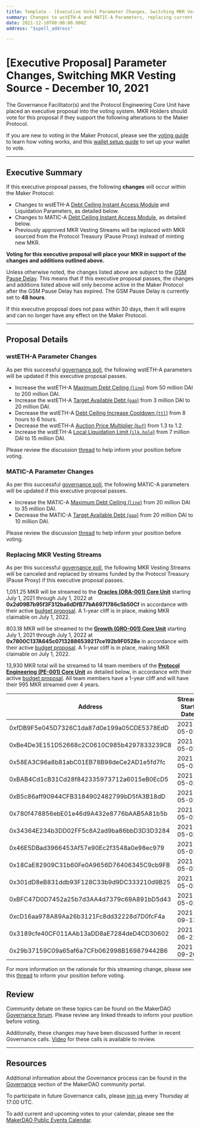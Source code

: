 ```yaml
---
title: Template - [Executive Vote] Parameter Changes, Switching MKR Vesting Source - December 10, 2021
summary: Changes to wstETH-A and MATIC-A Parameters, replacing current MKR vesting streams with streams funded by the Protocol Treasury MKR.
date: 2021-12-10T00:00:00.000Z
address: "$spell_address"

---
```

# [Executive Proposal] Parameter Changes, Switching MKR Vesting Source - December 10, 2021

The Governance Facilitator(s) and the Protocol Engineering Core Unit have placed an executive proposal into the voting system. MKR Holders should vote for this proposal if they support the following alterations to the Maker Protocol.

If you are new to voting in the Maker Protocol, please see the [voting guide](https://community-development.makerdao.com/en/learn/governance/how-voting-works/) to learn how voting works, and this [wallet setup guide](https://community-development.makerdao.com/en/learn/governance/voting-setup/) to set up your wallet to vote.

---

## Executive Summary

If this executive proposal passes, the following **changes** will occur within the Maker Protocol:
- Changes to wstETH-A [Debt Ceiling Instant Access Module](https://makerdao.world/en/learn/governance/module-dciam) and Liquidation Parameters, as detailed below. 
- Changes to MATIC-A [Debt Ceiling Instant Access Module](https://makerdao.world/en/learn/governance/module-dciam), as detailed below.
- Previously approved MKR Vesting Streams will be replaced with MKR sourced from the Protocol Treasury (Pause Proxy) instead of minting new MKR.

**Voting for this executive proposal will place your MKR in support of the changes and additions outlined above.**

Unless otherwise noted, the changes listed above are subject to the [GSM Pause Delay](https://community-development.makerdao.com/en/learn/governance/param-gsm-pause-delay). This means that if this executive proposal passes, the changes and additions listed above will only become active in the Maker Protocol after the GSM Pause Delay has expired. The GSM Pause Delay is currently set to **48 hours**.

If this executive proposal does not pass within 30 days, then it will expire and can no longer have any effect on the Maker Protocol.

---

## Proposal Details

### wstETH-A Parameter Changes

As per this successful [governance poll](https://vote.makerdao.com/polling/QmYuK441?network=mainnet#poll-detail), the following wstETH-A parameters will be updated if this executive proposal passes.

* Increase the wstETH-A [Maximum Debt Ceiling (`line`)](https://makerdao.world/en/learn/governance/module-dciam) from 50 million DAI to 200 million DAI. 
* Increase the wstETH-A [Target Available Debt (`gap`)](https://makerdao.world/en/learn/governance/module-dciam) from 3 million DAI to 20 million DAI.
* Decrease the wstETH-A [Debt Ceiling Increase Cooldown (`ttl`)](https://makerdao.world/en/learn/governance/module-dciam) from 8 hours to 6 hours.
* Decrease the wstETH-A [Auction Price Multiplier (`buf`)](https://makerdao.world/en/learn/governance/param-auction-price-multiplier) from 1.3 to 1.2.
* Increase the wstETH-A [Local Liquidation Limit (`ilk.hole`)](https://makerdao.world/en/learn/governance/param-local-liquidation-limit) from 7 million DAI to 15 million DAI.

Please review the discussion [thread](https://forum.makerdao.com/t/wsteth-a-parameters-adjustment-dec-1st-2021/11934) to help inform your position before voting.

### MATIC-A Parameter Changes

As per this successful [governance poll](https://vote.makerdao.com/polling/QmdzwZyS?network=mainnet#poll-detail), the following MATIC-A parameters will be updated if this executive proposal passes.

* Increase the MATIC-A [Maximum Debt Ceiling (`line`)](https://makerdao.world/en/learn/governance/module-dciam) from 20 million DAI to 35 million DAI. 
* Decrease the MATIC-A [Target Available Debt (`gap`)](https://makerdao.world/en/learn/governance/module-dciam) from 20 million DAI to 10 million DAI.

Please review the discussion [thread](https://forum.makerdao.com/t/matic-debt-increase-proposal-for-last-executive-of-2021/11989) to help inform your position before voting.

### Replacing MKR Vesting Streams

As per this successful [governance poll](https://vote.makerdao.com/polling/QmYdDTsn?network=mainnet#poll-detail), the following MKR Vesting Streams will be canceled and replaced by streams funded by the Protocol Treasury (Pause Proxy) if this executive proposal passes.

1,051.25 MKR will be streamed to the **[Oracles (ORA-001) Core Unit](https://mips.makerdao.com/mips/details/MIP39c2SP13)** starting July 1, 2021 through July 1, 2022 at **0x2d09B7b95f3F312ba6dDfB77bA6971786c5b50Cf** in accordance with their active [budget proposal](https://mips.makerdao.com/mips/details/MIP40c3SP15). A 1-year cliff is in place, making MKR claimable on July 1, 2022.

803.18 MKR will be streamed to the **[Growth (GRO-001) Core Unit](https://mips.makerdao.com/mips/details/MIP39c2SP4)** starting July 1, 2021 through July 1, 2022 at **0x7800C137A645c07132886539217ce192b9F0528e** in accordance with their active [budget proposal](https://mips.makerdao.com/mips/details/MIP40c3SP19). A 1-year cliff is in place, making MKR claimable on July 1, 2022.

13,930 MKR total will be streamed to 14 team members of the **[Protocol Engineering (PE-001) Core Unit](https://mips.makerdao.com/mips/details/MIP39c2SP7)** as detailed below, in accordance with their active [budget proposal](https://mips.makerdao.com/mips/details/MIP40c3SP7). All team members have a 1-year cliff and will have their 995 MKR streamed over 4 years.

| **Address**                                | **Stream Start Date** |
|--------------------------------------------|-----------------------|
| 0xfDB9F5e045D7326C1da87d0e199a05CDE5378EdD | 2021-05-01            |
| 0xBe4De3E151D52668c2C0610C985b4297833239C8 | 2021-05-01            |
| 0x58EA3C96a8b81abC01EB78B98deCe2AD1e5fd7fc | 2021-05-01            |
| 0xBAB4Cd1cB31Cd28f842335973712a6015eB0EcD5 | 2021-05-01            |
| 0xB5c86aff90944CFB3184902482799bD5fA3B18dD | 2021-05-01            |
| 0x780f478856ebE01e46d9A432e8776bAAB5A81b5b | 2021-05-01            |
| 0x34364E234b3DD02FF5c8A2ad9ba86bbD3D3D3284 | 2021-05-01            |
| 0x46E5DBad3966453Af57e90Ec2f3548a0e98ec979 | 2021-05-01            |
| 0x18CaE82909C31b60Fe0A9656D76406345C9cb9FB | 2021-05-01            |
| 0x301dD8eB831ddb93F128C33b9d9DC333210d9B25 | 2021-05-01            |
| 0xBFC47D0D7452a25b7d3AA4d7379c69A891bD5d43 | 2021-05-01            |
| 0xcD16aa978A89Aa26b3121Fc8dd32228d7D0fcF4a | 2021-09-13            |
| 0x3189cfe40CF011AAb13aDD8aE7284deD4CD30602 | 2021-06-21            |
| 0x29b37159C09a65af6a7CFb062998B169879442B6 | 2021-09-20            |

For more information on the rationale for this streaming change, please see this [thread](https://forum.makerdao.com/t/signal-request-should-we-mint-new-mkr-for-protocol-expenses-or-fund-them-with-mkr-from-the-makerdao-treasury/11629) to inform your position before voting.

## Review

Community debate on these topics can be found on the MakerDAO [Governance forum](https://forum.makerdao.com/). Please review any linked threads to inform your position before voting.

Additionally, these changes may have been discussed further in recent Governance calls. [Video](https://www.youtube.com/playlist?list=PLLzkWCj8ywWNq5-90-Id6VPSsrk4OWVan) for these calls is available to review.

---

## Resources

Additional information about the Governance process can be found in the [Governance](https://community-development.makerdao.com/en/learn/governance) section of the MakerDAO community portal.

To participate in future Governance calls, please [join us](https://github.com/makerdao/community/tree/master/governance/governance-and-risk-meetings) every Thursday at 17:00 UTC.

To add current and upcoming votes to your calendar, please see the [MakerDAO Public Events Calendar](https://calendar.google.com/calendar/embed?src=makerdao.com_3efhm2ghipksegl009ktniomdk%40group.calendar.google.com&ctz=UTC&mode=week&showCalendars=0&showPrint=0).
